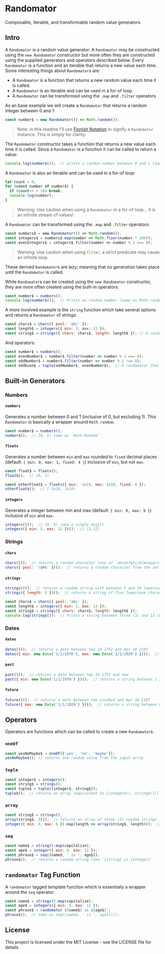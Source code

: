 # Randomator

Composable, Iterable, and transformable random value generators.

## Intro

A `Randomator` is a random value generator.  A `Randomator` may be constructed using the `new Randomator` constructor but more often they are constructed using the supplied generators and operators described below.  Every `Randomator` is a function and an iterable that returns a new value each time.  Some interesting things about  `Randomator`s are:

* A `Randomator` is a function that returns a new random value each time it is called.
* A `Randomator` is an iterable and can be used in a for-of loop.
* A `Randomator` can be transformed using the `.map` and `.filter` operators.

As an base example we will create a `Randomator` that returns a random integer between 0 and 1:

```js
const number$ = new Randomator(() => Math.random());
```

> Note: in this readme I'll use [Finnish Notation](https://medium.com/@benlesh/observables-and-finnish-notation-df8356ed1c9b) to signify a `Randomator` instance.  This is simply for clarity.

The `Randomator` constructor takes a function that returns a new value each time it is called.  Since a `Randomator` is a function it can be called to return a value:

```js
console.log(number$());  // prints a random number between 0 and 1 (same as Math.random())
```

A `Randomator` is also an iterable and can be used in a for-of loop:

```js
let count = 0;
for (const number of number$) {
  if (count++ > 10) break;
  console.log(number);
}
```

> Warning: Use caution when using a `Randomator` in a for-of loop... it is an infinite stream of values!

A `Randomator` can be transformed using the `.map` and `.filter` operators:

```js
const numbers$ = new Randomator(() => Math.random());
const integers$ = numbers$.map(number => Math.floor(number * 100));
const evenIntegers$ = integers$.filter(number => number % 2 === 0);
```

> Warning: Use caution when using `filter`, a strict predicate may cause an infinite loop.

These derived `Randomator`s are lazy; meaning that no generation takes place until the `Randomator` is called.

While `Randomator`s can be created using the `new Randomator` constructor, they are more often created using the built-in operators:

```js
const number$ = numbers();
console.log(number$());  // Prints an random number (same as Math.random())
```

A more involved example is the `string` function which take several options and returns a `Randomator` of strings:

```js
const chars$ = chars({ pool: 'abc' });
const length$ = integers({ min: 3, max: 13 });
const string$ = strings({ chars: chars$, length: length$ }); // A randomator that generates string between three (3) and 13 characters (inclusive) of 'a', 'b' or 'c'.
```

And operators:

```js
const number$ = numbers();
const evenNumber$ = number$.filter(number => number % 2 === 0);
const oddNumber$ = number$.filter(number => number % 2 !== 0);
const oddEven$ = tuple(oddNumber$, evenNumber$);  // A randomator that generates odd/even pairs
```

## Built-in Generators

### Numbers

#### `numbers`

Generates a number between 0 and 1 (inclusive of 0, but excluding 1).  This `Randomator` is basically a wrapper around `Math.random`.

```js
const number$ = numbers();
number$();  // [0, 1) same as `Math.Random`
```

#### `floats`

Generates a number between `min` and `max` rounded to `fixed` decimal places (default: `{ min: 0, max: 1, fixed: 4 }`) inclusive of `min`, but not `max`.

```js
const float$ = floats();
float$();  // [0, 1)

const otherFloat$ = floats({ min: -1e10, max: 1e10, fixed: 0 });
otherFloat$();  // [-1e10, 1e10)
```

#### `integers`

Generates a integer between min and max (default: `{ min: 0, max: 9 }`) inclusive of `min` and `max`.

```js
integers()();  // [0, 9] (aka a single digit)
integers({ min: 5, max: 12 })();  // [5,12]
```

### Strings

#### `chars`

```js
chars()();  // returns a random character (one of `abcdefghijklmnopqrstuvwxyABCDEFGHIJKLMNOPQRSTUVWXYZ0123456789!@#$%^&*()`).
chars({ pool: '!@#$' })();  // returns a random character from the set '!@#$'
```

#### `strings`

```js
strings()();  // returns a random string with between 5 and 20 lowercase characters.
strings({ length: 5 })();  // returns a string of five lowercase characters.

const chars$ = chars({ pool: 'abc' });
const length$ = integers({ min: 3, max: 13 });
const string$ = strings({ chars: chars$, length: length$ });
console.log(string$());  // Prints a string between three (3) and 13 characters (inclusive) of 'a', 'b' or 'c'.
```

### Dates

#### `dates`

```js
dates()();  // returns a date between Sep 14 1752 and Apr 18 2187
dates({ min: new Date('1/1/1970'), max: new Date('1/1/2020') })();  // returns a string between 1 Jan 1970 and 1 Jan 2020
```

#### `past`

```js
past()();  // returns a date between Sep 14 1752 and now
past({ min: new Date('1/1/1970') })();  // returns a string between 1 Jan 1970 and now
```

#### `future`

```js
future()();  // returns a date between now invoked and Apr 18 2187
future({ max: new Date('1/1/2020') })();  // returns a string between now and 1 Jan 2020
```

## Operators

Operators are functions which can be called to create a new `Randomator`s.

### `oneOf`

```js
const yesNoMaybe$ = oneOf(['yes', 'no', 'maybe']);
yesNoMaybe$(); // returns one random value from the input array
```

### `tuple`

```js
const integer$ = integers();
const string$ = strings();
const tuple$ = tuple([integer$, string$]);
tuple$();  // returns an array (equivalent to [integer$(), string$()])
```

### `array`

```js
const string$ = strings();
array(string$, 3)();  // returns an array of three (3) random strings
integer({ min: 0, max: 6 }).map(length => array(string$, length)();  // returns an array of between three (3) and six (6) random strings
```

### `seq`

```js
const name$ = string().map(capitalize);
const age$ = integer({ min: 0, max: 12 });
const phrase$ = seq([name$, ' is ', age$]);
phrase$();  // returns a random string like `{string} is {integer}`
```

## `randomator` Tag Function

A `randomator` tagged template function which is essentially a wrapper around the `seq` operator:

```js
const name$ = strings().map(capitalize);
const age$ = integers({ min: 0, max: 12 });
const phrase$ = randomator`${name$} is ${age$}`;
phrase$();  // same as seq([name$, ' is ', age$])();
```

## License

This project is licensed under the MIT License - see the LICENSE file for details
